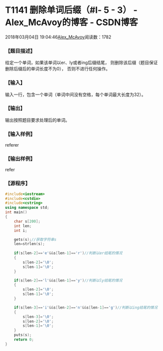 # T1141	删除单词后缀（#Ⅰ- 5 - 3） - Alex_McAvoy的博客 - CSDN博客





2018年03月04日 19:04:46[Alex_McAvoy](https://me.csdn.net/u011815404)阅读数：1782








### 【题目描述】

给定一个单词，如果该单词以er、ly或者ing后缀结尾， 则删除该后缀（题目保证删除后缀后的单词长度不为0）， 否则不进行任何操作。


### 【输入】

输入一行，包含一个单词（单词中间没有空格，每个单词最大长度为32）。


### 【输出】

输出按照题目要求处理后的单词。


### 【输入样例】

referer

### 【输出样例】

refer

### 【源程序】

```cpp
#include<iostream>
#include<cstdio>
#include<cstring>
using namespace std;
int main()
{
	char s[200];
	int len;
	int i;

	gets(s);//获取字符串s
	len=strlen(s);
	
	if(s[len-2]=='e'&&s[len-1]=='r')//判断以er结尾的情况
	{
		s[len-2]='\0';
		s[len-1]='\0';
	}

	if(s[len-2]=='l'&&s[len-1]=='y')//判断以ly结尾的情况
	{
		s[len-2]='\0';
		s[len-1]='\0';
	}

	if(s[len-3]=='i'&&s[len-2]=='n'&&s[len-1]=='g')//判断以ing结尾的情况
	{
		s[len-3]='\0';
		s[len-2]='\0';
		s[len-1]='\0';
	}
	puts(s);
	return 0;
}
```




